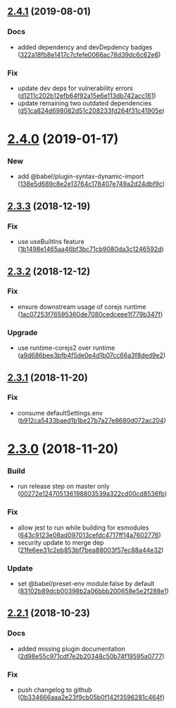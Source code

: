 ## [2.4.1](https://github.com/WTW-IM/babel-preset-wtw-im/compare/v2.4.0...v2.4.1) (2019-08-01)


### Docs

* added dependency and devDepdency badges ([322a18fb8e1417c7cfefe0066ac78d39dc6c62e6](https://github.com/WTW-IM/babel-preset-wtw-im/commit/322a18fb8e1417c7cfefe0066ac78d39dc6c62e6))

### Fix

* update dev deps for vulnerability errors ([d1211c202b12efb64f92a15e6e113db742acc161](https://github.com/WTW-IM/babel-preset-wtw-im/commit/d1211c202b12efb64f92a15e6e113db742acc161))
* update remaining two outdated dependencies ([d51ca824d698082d51c208233fd264f31c41905e](https://github.com/WTW-IM/babel-preset-wtw-im/commit/d51ca824d698082d51c208233fd264f31c41905e))

# [2.4.0](https://github.com/WTW-IM/babel-preset-wtw-im/compare/v2.3.3...v2.4.0) (2019-01-17)


### New

* add @babel/plugin-syntax-dynamic-import ([138e5d689c8e2e13764c178407e749a2d24dbf9c](https://github.com/WTW-IM/babel-preset-wtw-im/commit/138e5d689c8e2e13764c178407e749a2d24dbf9c))

## [2.3.3](https://github.com/WTW-IM/babel-preset-wtw-im/compare/v2.3.2...v2.3.3) (2018-12-19)


### Fix

* use useBuiltIns feature ([1b1498e1465aa46bf3bc71cb9080da3c1246592d](https://github.com/WTW-IM/babel-preset-wtw-im/commit/1b1498e1465aa46bf3bc71cb9080da3c1246592d))

## [2.3.2](https://github.com/WTW-IM/babel-preset-wtw-im/compare/v2.3.1...v2.3.2) (2018-12-12)


### Fix

* ensure downstream usage of corejs runtime ([1ac07253f76595360de7080cedceee1f779b347f](https://github.com/WTW-IM/babel-preset-wtw-im/commit/1ac07253f76595360de7080cedceee1f779b347f))

### Upgrade

* use runtime-corejs2 over runtime ([a9d686bee3bfb4f5de0e4d1b07cc66a3f8ded9e2](https://github.com/WTW-IM/babel-preset-wtw-im/commit/a9d686bee3bfb4f5de0e4d1b07cc66a3f8ded9e2))

## [2.3.1](https://github.com/WTW-IM/babel-preset-wtw-im/compare/v2.3.0...v2.3.1) (2018-11-20)


### Fix

* consume defaultSettings.env ([b912ca5433baed1b1be27b7a27e8680d072ac204](https://github.com/WTW-IM/babel-preset-wtw-im/commit/b912ca5433baed1b1be27b7a27e8680d072ac204))

# [2.3.0](https://github.com/WTW-IM/babel-preset-wtw-im/compare/v2.2.1...v2.3.0) (2018-11-20)


### Build

* run release step on master only ([00272e124705136198803539a322cd00cd8536fb](https://github.com/WTW-IM/babel-preset-wtw-im/commit/00272e124705136198803539a322cd00cd8536fb))

### Fix

* allow jest to run while building for esmodules ([643c9123e08ad097013cefdc4717ff14a7602776](https://github.com/WTW-IM/babel-preset-wtw-im/commit/643c9123e08ad097013cefdc4717ff14a7602776))
* security update to merge dep ([21fe6ee31c2eb853bf7bea88003f57ec88a44e32](https://github.com/WTW-IM/babel-preset-wtw-im/commit/21fe6ee31c2eb853bf7bea88003f57ec88a44e32))

### Update

* set @babel/preset-env module:false by default ([83102b89dcb00398b2a06bbb200658e5e2f288e1](https://github.com/WTW-IM/babel-preset-wtw-im/commit/83102b89dcb00398b2a06bbb200658e5e2f288e1))

## [2.2.1](https://github.com/WTW-IM/babel-preset-wtw-im/compare/v2.2.0...v2.2.1) (2018-10-23)


### Docs

* added missing plugin documentation ([2d98e55c971cdf7e2b20348c50b74f19595a0777](https://github.com/WTW-IM/babel-preset-wtw-im/commit/2d98e55c971cdf7e2b20348c50b74f19595a0777))

### Fix

* push changelog to github ([0b334666aaa2e23f9cb05b0f142f3596281c464f](https://github.com/WTW-IM/babel-preset-wtw-im/commit/0b334666aaa2e23f9cb05b0f142f3596281c464f))

